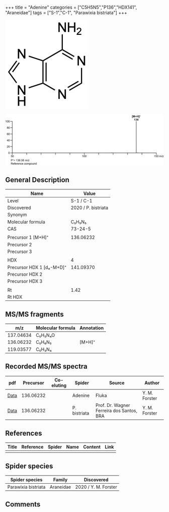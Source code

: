 +++
title = "Adenine"
categories = ["C5H5N5","P136","HDX141",
"Araneidae"]
tags = ["S-1","C-1",
"Parawixia bistriata"]
+++

![](/img/Adenine.png)

![](/img_MSMS/136_Adenine.png)

## General Description

| Name                      | Value               |
|---------------------------|---------------------|
| Level                     | S-1 / C-1                   |
| Discovered                | 2020 / P. bistriata |
| Synonym                   |                     |
| Molecular formula         | C₅H₅N₅              |
| CAS                       | 73-24-5             |
|                           |                     |
| Precursor 1 [M+H]⁺        | 136.06232           |
| Precursor 2               |                     |
| Precursor 3               |                     |
|                           |                     |
| HDX                       | 4                   |
| Precursor HDX 1 [d₄-M+D]⁺ | 141.09370           |
| Precursor HDX 2           |                     |
| Precursor HDX 3           |                     |
|                           |                     |
| Rt                        | 1.42                |
| Rt HDX                    |                     |

## MS/MS fragments

| m/z       | Molecular formula | Annotation |
|-----------|-------------------|------------|
| 137.04634 | C₅H₅N₄O           |            |
| 136.06232 | C₅H₆N₅            | [M+H]⁺     |
| 119.03577 | C₅H₃N₄            |            |

## Recorded MS/MS spectra

| pdf                               | Precursor | Co-eluting | Spider  | Source | Author        |
|-----------------------------------|-----------|------------|---------|--------|---------------|
| [Data](/pdf/136_Adenine_1-42.pdf) | 136.06232 |            | Adenine | Fluka  | Y. M. Forster |
| [Data](/pdf/P-bistriata/136_Adenine_Pb.pdf) | 136.06232 |           | P. bistriata | Prof. Dr. Wagner Ferreira dos Santos, BRA | Y. M. Forster |

## References

| Title | Reference | Spider | Name | Content | Link |
|-------|-----------|--------|------|---------|------|
|       |           |        |      |         |      |

## Spider species

| Spider species      | Family    | Discovered           |
|---------------------|-----------|----------------------|
| Parawixia bistriata | Araneidae | 2020 / Y. M. Forster |

## Comments